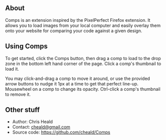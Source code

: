 ## About
Comps is an extension inspired by the PixelPerfect Firefox extension. It allows you to load images from your local computer and easily overlay them onto your website for comparing your code against a given design.

## Using Comps
To get started, click the Comps button, then drag a comp to load to the drop zone in the bottom left hand corner of the page. Click a comp's thumbnail to load it.

You may click-and-drag a comp to move it around, or use the provided arrow buttons to nudge it 1px at a time to get that perfect line-up. Mousewheel on a comp to change its opacity. Ctrl-click a comp's thumbnail to remove it.

## Other stuff

* Author: Chris Heald
* Contact: cheald@gmail.com
* Source code: https://github.com/cheald/Comps